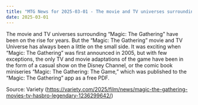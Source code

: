 ```yaml
---
title: "MTG News for 2025-03-01 - The movie and TV universes surrounding “Magic: The..."
date: 2025-03-01
---
```


The movie and TV universes surrounding “Magic: The Gathering” have been on the rise for years. But the “Magic: The Gathering” movie and TV Universe has always been a little on the small side. It was exciting when “Magic: The Gathering” was first announced in 2005, but with few exceptions, the only TV and movie adaptations of the game have been in the form of a casual show on the Disney Channel, or the comic book miniseries “Magic: The Gathering: The Game,” which was published to the “Magic: The Gathering” app as a free PDF.

Source: Variety (https://variety.com/2025/film/news/magic-the-gathering-movies-tv-hasbro-legendary-1236299642/)
